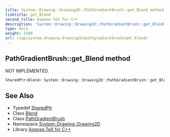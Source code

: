 ```yaml
---
title: System::Drawing::Drawing2D::PathGradientBrush::get_Blend method
linktitle: get_Blend
second_title: Aspose.TeX for C++
description: 'System::Drawing::Drawing2D::PathGradientBrush::get_Blend method. NOT IMPLEMENTED in C++.'
type: docs
weight: 2100
url: /cpp/system.drawing.drawing2d/pathgradientbrush/get_blend/
---
```

## PathGradientBrush::get_Blend method


NOT IMPLEMENTED.

```cpp
SharedPtr<Blend> System::Drawing::Drawing2D::PathGradientBrush::get_Blend() const
```


## See Also

* Typedef [SharedPtr](../../../system/sharedptr/)
* Class [Blend](../../blend/)
* Class [PathGradientBrush](../)
* Namespace [System::Drawing::Drawing2D](../../)
* Library [Aspose.TeX for C++](../../../)
